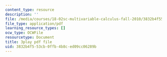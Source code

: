 ```yaml
---
content_type: resource
description: ''
file: /media/courses/18-02sc-multivariable-calculus-fall-2010/3832b4f553cb0ffb4b8ced09cc06289b_lCKxeRiBdjQ.pdf
file_type: application/pdf
learning_resource_types: []
ocw_type: OCWFile
resourcetype: Document
title: 3play pdf file
uid: 3832b4f5-53cb-0ffb-4b8c-ed09cc06289b
---
```

